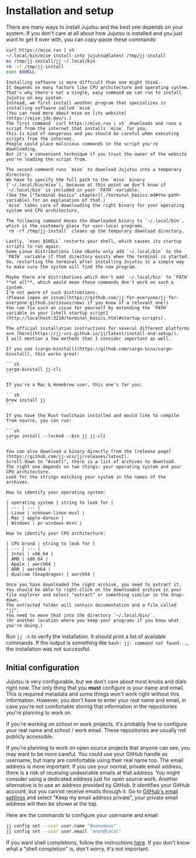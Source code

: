 # Installation and setup

There are many ways to install Jujutsu and the best one depends on your system.
If you don't care at all about how Jujutsu is installed and you just want to get it over with, you can copy-paste these commands:

```sh
curl https://mise.run | sh
~/.local/bin/mise install-into jujutsu@latest /tmp/jj-install
mv /tmp/jj-install/jj ~/.local/bin
rm -rf /tmp/jj-install
exec $SHELL
```

```admonish info title="Explanation of these commands" collapsible=true
Installing software is more difficult than one might think.
It depends on many factors like CPU architecture and operating system.
That's why there's not a single, easy command we can run to install Jujutsu on any system.
Instead, we first install another program that specializes in installing software called `mise`.
(You can read more about mise on [its website](https://mise.jdx.dev/).)
The first command `curl https://mise.run | sh` downloads and runs a script from the internet that installs `mise` for you.
This is kind of dangerous and you should be careful when executing scripts from the internet.
People could place malicious commands in the script you're downloading.
But it's a convenient technique if you trust the owner of the website you're loading the script from.

The second command runs `mise` to download Jujutsu into a temporary directory.
We have to specify the full path to the `mise` binary (`~/.local/bin/mise`), because at this point we don't know if `~/.local/bin` is included in your `PATH` variable.
(See the ["Terminal basics" chapter](./terminal_basics.md#the-path-variable) for an explanation of that.)
`mise` takes care of downloading the right binary for your operating system and CPU architecture.

The following command moves the downloaded binary to `~/.local/bin`, which is the customary place for user-local programs.
`rm -rf /tmp/jj-install` cleans up the temporary download directory.

Lastly, `exec $SHELL` restarts your shell, which causes its startup scripts to run again.
Some Linux distributions like Ubuntu only add `~/.local/bin` to the `PATH` variable if that directory exists when the terminal is started.
So, restarting the terminal after installing Jujutsu is a simple way to make sure the system will find the new program.

Maybe there are distributions which don't add `~/.local/bin` to `PATH` **at all**, which would mean those commands don't work on such a system.
I'm not aware of such distrubtions.
(Please [open an issue](https://github.com/jj-for-everyone/jj-for-everyone.github.io/issues/new) if you know of a relevant one!)
You can fix such an issue for yourself by extending the `PATH` variable in your [shell startup script](http://localhost:3210/terminal_basics.html#startup-scripts).
```

````admonish info title="Other installation methods" collapsible=true
The official installation instructions for several different platforms are [here](https://jj-vcs.github.io/jj/latest/install-and-setup/).
I will mention a few methods that I consider important as well.

If you use [cargo-binstall](https://github.com/cargo-bins/cargo-binstall), this works great:

```sh
cargo-binstall jj-cli
```

If you're a Mac & Homebrew user, this one's for you:

```sh
brew install jj
```

If you have the Rust toolchain installed and would like to compile from source, you can run:

```sh
cargo install --locked --bin jj jj-cli
```

You can also download a binary directly from the [release page](https://github.com/jj-vcs/jj/releases/latest).
Scroll down to "Assets", there is a list of archives to download.
The right one depends on two things: your operating system and your CPU architecture.
Look for the strings matching your system in the names of the archives.

How to identify your operating system:

| operating system | string to look for |
| --- | --- |
| Linux | unknown-linux-musl |
| Mac | apple-darwin |
| Windows | pc-windows-msvc |

How to identify your CPU architecture:

| CPU brand | string to look for |
| --- | --- |
| Intel | x86_64 |
| AMD | x86_64 |
| Apple | aarch64 |
| ARM | aarch64 |
| Qualcom (Snapdragon) | aarch64 |

Once you have downloaded the right archive, you need to extract it.
You should be able to right-click on the downloaded archive in your file explorer and select "extract" or something similar in the drop-down.
The extracted folder will contain documentation and a file called "jj".
You need to move that into the directory `~/.local/bin/`.
(Or another location where you keep your programs if you know what you're doing.)
````

Run `jj -h` to verify the installation.
It should print a list of available commands.
If the output is something like `bash: jj: command not found...`, the installation was not successful.

## Initial configuration

Jujutsu is very configurable, but we don't care about most knobs and dials right now.
The only thing that you **must** configure is your name and email.
This is required metadata and some things won't work right without this information.
However, you don't have to enter your _real_ name and email, in case you're not comfortable storing that information in the repositories you're planning to work on.

If you're working on school or work projects, it's probably fine to configure your real name and school / work email.
These repositories are usually not publicly accessible.

If you're planning to work on open source projects that anyone can see, you may want to be more careful.
You could use your GitHub handle as username, but many are comfortable using their real name too.
The email address is more important.
If you use your normal, private email address, there is a risk of receiving undesirable emails at that address.
You might consider using a dedicated address just for open source work.
Another alternative is to use an address provided by GitHub.
It identifies your GitHub account, but you cannot receive emails through it.
Go to [GitHub's email settings](https://github.com/settings/emails) and select "Keep my email address private", your private email address will then be shown at the top.

Here are the commands to configure your username and email:

```sh
jj config set --user user.name "Anonymous"
jj config set --user user.email "anon@local"
```

If you want shell completions, follow the instructions [here](https://jj-vcs.github.io/jj/latest/install-and-setup/#command-line-completion).
If you don't know what a "shell completion" is, don't worry, it's not important.
